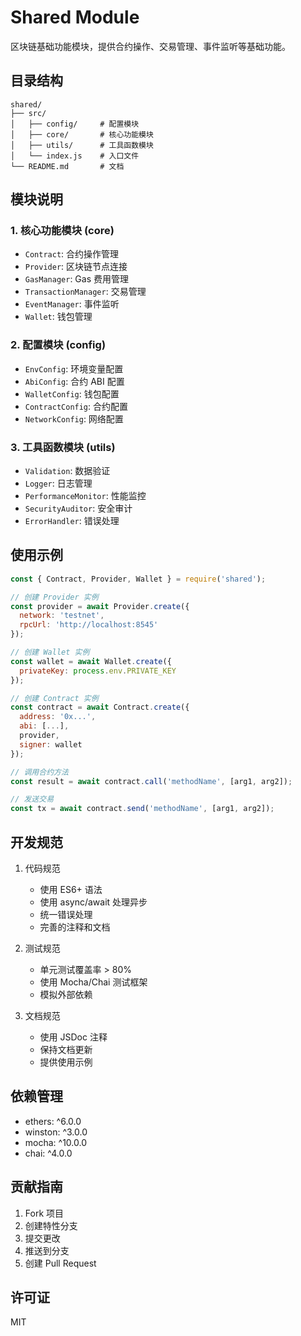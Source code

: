 # Shared Module

区块链基础功能模块，提供合约操作、交易管理、事件监听等基础功能。

## 目录结构

```
shared/
├── src/
│   ├── config/     # 配置模块
│   ├── core/       # 核心功能模块
│   ├── utils/      # 工具函数模块
│   └── index.js    # 入口文件
└── README.md       # 文档
```

## 模块说明

### 1. 核心功能模块 (core)

- `Contract`: 合约操作管理
- `Provider`: 区块链节点连接
- `GasManager`: Gas 费用管理
- `TransactionManager`: 交易管理
- `EventManager`: 事件监听
- `Wallet`: 钱包管理

### 2. 配置模块 (config)

- `EnvConfig`: 环境变量配置
- `AbiConfig`: 合约 ABI 配置
- `WalletConfig`: 钱包配置
- `ContractConfig`: 合约配置
- `NetworkConfig`: 网络配置

### 3. 工具函数模块 (utils)

- `Validation`: 数据验证
- `Logger`: 日志管理
- `PerformanceMonitor`: 性能监控
- `SecurityAuditor`: 安全审计
- `ErrorHandler`: 错误处理

## 使用示例

```javascript
const { Contract, Provider, Wallet } = require('shared');

// 创建 Provider 实例
const provider = await Provider.create({
  network: 'testnet',
  rpcUrl: 'http://localhost:8545'
});

// 创建 Wallet 实例
const wallet = await Wallet.create({
  privateKey: process.env.PRIVATE_KEY
});

// 创建 Contract 实例
const contract = await Contract.create({
  address: '0x...',
  abi: [...],
  provider,
  signer: wallet
});

// 调用合约方法
const result = await contract.call('methodName', [arg1, arg2]);

// 发送交易
const tx = await contract.send('methodName', [arg1, arg2]);
```

## 开发规范

1. 代码规范
   - 使用 ES6+ 语法
   - 使用 async/await 处理异步
   - 统一错误处理
   - 完善的注释和文档

2. 测试规范
   - 单元测试覆盖率 > 80%
   - 使用 Mocha/Chai 测试框架
   - 模拟外部依赖

3. 文档规范
   - 使用 JSDoc 注释
   - 保持文档更新
   - 提供使用示例

## 依赖管理

- ethers: ^6.0.0
- winston: ^3.0.0
- mocha: ^10.0.0
- chai: ^4.0.0

## 贡献指南

1. Fork 项目
2. 创建特性分支
3. 提交更改
4. 推送到分支
5. 创建 Pull Request

## 许可证

MIT 